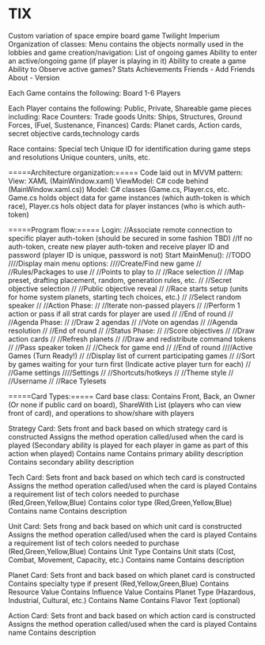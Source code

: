 # TIX
Custom variation of space empire board game Twilight Imperium
Organization of classes:
Menu contains the objects normally used in the lobbies and game creation/navigation:
List of ongoing games
Ability to enter an active/ongoing game (if player is playing in it)
Ability to create a game
Ability to Observe active games?
Stats
Achievements
Friends - Add Friends
About - Version

Each Game contains the following:
Board
1-6 Players

Each Player contains the following:
Public, Private, Shareable game pieces including:
Race
Counters: Trade goods
Units: Ships, Structures, Ground Forces, (Fuel, Sustenance, Finances)
Cards: Planet cards, Action cards, secret objective cards,technology cards

Race contains:
Special tech
Unique ID for identification during game steps and resolutions
Unique counters, units, etc.

=====Architecture organization:=====
Code laid out in MVVM pattern:
View: XAML (MainWindow.xaml)
ViewModel: C# code behind (MainWindow.xaml.cs))
Model: C# classes (Game.cs, Player.cs, etc. Game.cs holds object data for game instances (which auth-token is which race), Player.cs hols object data for player instances (who is which auth-token)

=====Program flow:=====
Login:
//Associate remote connection to specific player auth-token (should be secured in some fashion TBD)
//If no auth-token, create new player auth-token and receive player ID and password (player ID is unique, password is not)
Start MainMenu():
//TODO
////Display main menu options:
////Create/Find new game
//    //Rules/Packages to use
//    //Points to play to
//    //Race selection
//    //Map preset, drafting placement, random, generation rules, etc.
//    //Secret objective selection
//    //Public objective reveal
//    //Race starts setup (units for home system planets, starting tech choices, etc.)
//    //Select random speaker
//        //Action Phase:
//            //Iterate non-passed players
//            //Perform 1 action or pass if all strat cards for player are used
//            //End of round
//        //Agenda Phase:
//            //Draw 2 agendas
//            //Vote on agendas
//            //Agenda resolution
//            //End of round
//        //Status Phase:
//            //Score objectives
//            //Draw action cards
//            //Refresh planets
//            //Draw and redistribute command tokens
//            //Pass speaker token
//            //Check for game end
//            //End of round
////Active Games (Turn Ready!)
//    //Display list of current participating games
//    //Sort by games waiting for your turn first (Indicate active player turn for each)
//    //Game settings
////Settings
//    //Shortcuts/hotkeys
//    //Theme style
//    //Username
//    //Race Tylesets

=====Card Types:=====
Card base class:
Contains Front, Back, an Owner (Or none if public card on board), ShareWith List (players who can view front of card), and operations to show/share with players

Strategy Card:
Sets front and back based on which strategy card is constructed
Assigns the method operation called/used when the card is played 
	(Secondary ability is played for each player in game as part of this action when played)
Contains name
Contains primary ability description
Contains secondary ability description

Tech Card:
Sets front and back based on which tech card is constructed
Assigns the method operation called/used when the card is played
Contains a requirement list of tech colors needed to purchase (Red,Green,Yellow,Blue)
Contains color type (Red,Green,Yellow,Blue)
Contains name
Contains description

Unit Card:
Sets frong and back based on which unit card is constructed
Assigns the method operation called/used when the card is played
Contains a requirement list of tech colors needed to purchase (Red,Green,Yellow,Blue)
Contains Unit Type
Contains Unit stats (Cost, Combat, Movement, Capacity, etc.)
Contains name 
Contains description

Planet Card:
Sets front and back based on which planet card is constructed
Contains specialty type if present (Red,Yellow,Green,Blue)
Contains Resource Value
Contains Influence Value
Contains Planet Type (Hazardous, Industrial, Cultural, etc.)
Contains Name
Contains Flavor Text (optional)

Action Card:
Sets front and back based on which action card is constructed
Assigns the method operation called/used when the card is played
Contains name
Contains description

